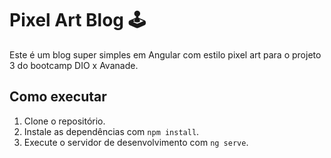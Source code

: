 # Pixel Art Blog 🕹️

Este é um blog super simples em Angular com estilo pixel art para o projeto 3 do bootcamp DIO x Avanade.

## Como executar

1. Clone o repositório.
2. Instale as dependências com `npm install`.
3. Execute o servidor de desenvolvimento com `ng serve`.

